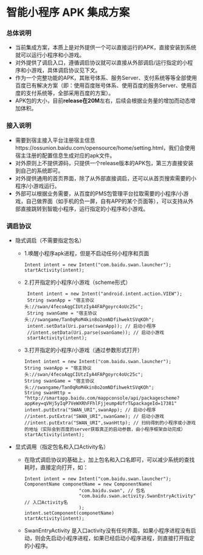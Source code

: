 # 智能小程序 APK 集成方案

### 总体说明

+ 当前集成方案，本质上是对外提供一个可以直接运行的APK，直接安装到系统就可以运行小程序和小游戏。
+ 对外提供了调启入口，遵循调启协议就可以直接从外部调启/运行指定的小程序和小游戏，具体调启协议见下文。 
+ 作为一个完整功能的APK，其账号体系、服务Server、支付系统等等全部使用百度已有解决方案（即：使用百度账号体系、使用百度的服务Server、使用百度的支付系统等，全部采用百度的方案）。 
+ APK包的大小，目前**release在20M**左右，后续会根据业务量的增加而动态增加体积。


### 接入说明

+ 需要到宿主接入平台注册宿主信息https://ossunion.baidu.com/opensource/home/setting.html，我们会使用宿主注册的配置信息生成对应的apk文件。
+ 对外原则上不提供源码，只提供一个release版本的APK包，第三方直接安装到自己的系统即可。
+ 对外提供通用的首页界面，除了从外部直接调启，还可以从首页搜索需要的小程序/小游戏运行。
+ 外部可以根据业务需要，从百度的PMS包管理平台拉取需要的小程序/小游戏，自己做界面（如手机的负一屏，自有APP的某个页面等），可以支持从外部直接跳转到智能小程序，运行指定的小程序和小游戏。

### 调启协议

+ 隐式调启（不需要指定包名）
	* 1.唤醒小程序apk进程，但是不启动任何小程序和页面
	
		```
		Intent intent = new Intent("com.baidu.swan.launcher");
		startActivity(intent);
		```
	* 2.打开指定的小程序/小游戏（scheme形式）
 
	  ```
	   Intent intent = new Intent("android.intent.action.VIEW");
	   String swanApp = "宿主协议头://swan/4fecoAqgCIUtzIyA4FAPgoyrc4oUc25c";
	   String swanGame = "宿主协议头://swangame/Tan0qRoM4kin8o2omNDfihwektSVqKOh";
	   intent.setData(Uri.parse(swanApp)); // 启动小程序
	   //intent.setData(Uri.parse(swanGame)); // 启动小游戏
	   startActivity(intent);
	  ```
 
   * 3.打开指定的小程序/小游戏（通过参数形式打开）
  
		```
		Intent intent = new Intent("com.baidu.swan.launcher");
		String swanApp = "宿主协议头://swan/4fecoAqgCIUtzIyA4FAPgoyrc4oUc25c";
		String swanGame = "宿主协议头://swangame/Tan0qRoM4kin8o2omNDfihwektSVqKOh";
		String swanHttp = "http://smartapp.baidu.com/mappconsole/api/packagescheme?appKey=qVHj5yIqP7VeWXRhFFhlFjjeump4UfrT&packageId=17381"
		intent.putExtra("SWAN_URI",swanApp); // 启动小程序
		//intent.putExtra("SWAN_URI",swanGame); // 启动小游戏
		//intent.putExtra("SWAN_URI",swanHttp); // 扫码得到的小程序或小游戏的地址（实际会到百度的server获取真正的启动参数，由小程序框架自动完成）
		startActivity(intent);
		```

+ 显式调用（指定包名和入口Activity名）
	* 在隐式调启协议的基础上，加上包名和入口名即可，可以减少系统的查找耗时，直接定向打开，如：
	
		```
		Intent intent = new Intent("com.baidu.swan.launcher");
		ComponentName componetName = new ComponentName(
	                        "com.baidu.swan", // 包名
	                        "com.baidu.swan.activity.SwanEntryActivity" // 入口Activity名
	                        );
	   intent.setComponent(componetName)
	   startActivity(intent);
		```
   * SwanEntryActivity 是入口activity没有任何界面，如果小程序进程没有启动，则会先启动小程序进程，如果已经启动小程序进程，则直接打开指定的小程序。


